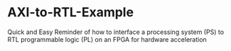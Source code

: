 # AXI-to-RTL-Example
Quick and Easy Reminder of how to interface a processing system (PS) to RTL programmable logic (PL) on an FPGA for hardware acceleration

